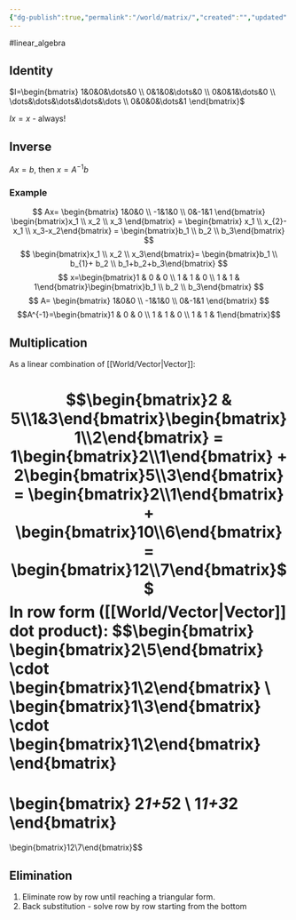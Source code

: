 ```yaml
---
{"dg-publish":true,"permalink":"/world/matrix/","created":"","updated":""}
---
```


#linear_algebra 

## Identity

$I=\begin{bmatrix} 1&0&0&\dots&0 \\ 0&1&0&\dots&0 \\ 0&0&1&\dots&0 \\ \dots&\dots&\dots&\dots&\dots \\ 0&0&0&\dots&1 \end{bmatrix}$

$Ix=x$ - always!

## Inverse

$Ax=b$, then $x=A^{-1}b$

### Example
$$
Ax= \begin{bmatrix} 1&0&0 \\ -1&1&0 \\ 0&-1&1 \end{bmatrix} \begin{bmatrix}x_1 \\ x_2 \\ x_3 \end{bmatrix} =
\begin{bmatrix} x_1 \\ x_{2}-x_1 \\ x_3-x_2\end{bmatrix} =
\begin{bmatrix}b_1 \\ b_2 \\ b_3\end{bmatrix}
$$
$$
\begin{bmatrix}x_1 \\ x_2 \\ x_3\end{bmatrix}=
\begin{bmatrix}b_1 \\ b_{1}+ b_2 \\ b_1+b_2+b_3\end{bmatrix}
$$
$$
x=\begin{bmatrix}1 & 0 & 0 \\ 1 & 1 & 0 \\ 1 & 1 & 1\end{bmatrix}\begin{bmatrix}b_1 \\ b_2 \\ b_3\end{bmatrix}
$$
$$
A= \begin{bmatrix} 1&0&0 \\ -1&1&0 \\ 0&-1&1 \end{bmatrix}
$$
$$A^{-1}=\begin{bmatrix}1 & 0 & 0 \\ 1 & 1 & 0 \\  1 & 1 & 1\end{bmatrix}$$


## Multiplication
As a linear combination of [[World/Vector\|Vector]]:

$$\begin{bmatrix}2 & 5\\1&3\end{bmatrix}\begin{bmatrix}1\\2\end{bmatrix} = 1\begin{bmatrix}2\\1\end{bmatrix} + 2\begin{bmatrix}5\\3\end{bmatrix} = \begin{bmatrix}2\\1\end{bmatrix} + \begin{bmatrix}10\\6\end{bmatrix} = \begin{bmatrix}12\\7\end{bmatrix}$$
In row form ([[World/Vector\|Vector]] dot product):
$$\begin{bmatrix} \begin{bmatrix}2\\5\end{bmatrix} \cdot \begin{bmatrix}1\\2\end{bmatrix} \\ \begin{bmatrix}1\\3\end{bmatrix} \cdot \begin{bmatrix}1\\2\end{bmatrix} \end{bmatrix}
=
\begin{bmatrix} 2*1+5*2 \\ 1*1+3*2 \end{bmatrix}
=
\begin{bmatrix}12\\7\end{bmatrix}$$
## Elimination

1. Eliminate row by row until reaching a triangular form.
2. Back substitution - solve row by row starting from the bottom 


